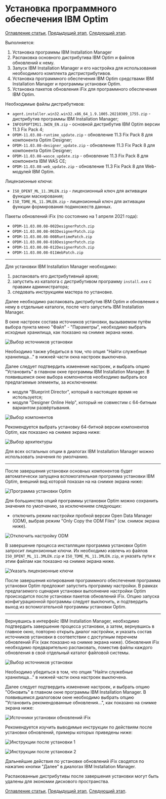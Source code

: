 # Установка программного обеспечения IBM Optim

[Оглавление статьи](OptimInstallSingleHost),
[Предыдущий этап](OptimDb2Install),
[Следующий этап](OptimInitialConfig).

Выполняется:

1. Установка программы IBM Installation Manager
1. Распаковка основного дистрибутива IBM Optim и файлов обновлений
   к нему.
1. Запуск IBM Installation Manager и его настройка для использования
   необходимого комплекта дистристрибутивов.
1. Установка программного обеспечения IBM Optim средствами IBM
   Installation Manager и программы установки Optim.
1. Установка пакетов обновления iFix для программного обеспечения
   IBM Optim.

Необходимые файлы дистрибутивов:

* `agent.installer.win32.win32.x86_64_1.9.1005.20210309_1755.zip` -
  дистрибутив программы IBM Installation Manager;
* `INFOSPOPTIM11.3WIN_EN.zip` - основной дистрибутив IBM Optim
  версии 11.3 Fix Pack 4;
* `OPDM-11.03.08-runtime_update.zip` - обновление 11.3 Fix Pack 8
  для компонента Optim Designer;
* `OPDM-11.03.08-designer_update.zip` - обновление 11.3 Fix Pack 8
  для компонента Optim Designer;
* `OPDM-11.03.08-wasce_update.zip` - обновление 11.3 Fix Pack 8
  для компонента IBM WAS CE;
* `OPDM-11.03.08-web_update.zip` - обновление 11.3 Fix Pack 8
  для Web-модулей IBM Optim.

Лицензионные ключи:

* `ISO_DPENT_ML_11.3MLEN.zip` - лицензионный ключ для активации
  функции маскирования;
* `ISO_TDME_ML_11.3MLEN.zip` - лицензионный ключ для активации
  функции формирования подмножеств данных.

Пакеты обновлений iFix (по состоянию на 1 апреля 2021 года):

* `OPDM-11.03.00.08-002DesignerPatch.zip`
* `OPDM-11.03.00.08-003DesignerPatch.zip`
* `OPDM-11.03.00.08-008RuntimePatch.zip`
* `OPDM-11.03.00.08-010DesignerPatch.zip`
* `OPDM-11.03.00.08-012DesignerPatch.zip`
* `OPDM-11.03.00.08-011WebPatch.zip`

---

Для установки IBM Installation Manager необходимо:

1. распаковать его дистрибутивный архив;
1. запустить из каталога с дистрибутивом программу `install.exe`
   с правами администратора;
1. следовать инструкциям мастера по установке.

Далее необходимо распаковать дистрибутив IBM Optim и обновления
к нему в отдельные каталоги, после чего запустить IBM Installation
Manager.

В окне настроек состава источников установки, вызываемом путём
выбора пункта меню "Файл" - "Параметры", необходимо выбрать
исходные хранилища, как показано на снимке экрана ниже.

![Выбор источников установки](images/optim-sources-instmgr.png)

Необходимо также убедиться в том, что опция "Найти служебные хранилища..."
в нижней части окна настроек выключена.

Далее следует подтвердить изменение настроек, и выбрать опцию
"Установить" в главном окне программы IBM Installation Manager.  В
появившемся окне выбора компонентов необходимо выбрать все
предлагаемые элементы, за исключением:

* модуля "Blueprint Director", который в настоящее
  время не используется;
* модуля "Designer Online Help", который не совместим
  с 64-битным вариантом развёртывания.

![Выбор компонентов](images/optim-components-instmgr.png)

Рекомендуется выбрать установку 64-битной версии компонентов Optim,
как показано на снимке экрана ниже:

![Выбор архитектуры](images/optim-arch-instmgr.png)

Для всех остальных опции в диалогах IBM Installation Manager можно
использовать значения по умолчанию.

---

После завершения установки основных компонентов будет автоматически
запущена вспомогательная программа установки IBM Optim, внешний вид
которой показан на на снимке экрана ниже:

![Программа установки Optim](images/optim-setup0-instmgr.png)

Для большинства опций программы установки Optim можно сохранить
значения по умолчанию, за исключением следующих:

* отключить режим настройки пробной версии Open Data Manager (ODM),
  выбрав режим "Only Copy the ODM Files" (см. снимок экрана ниже).

![Отключить настройку ODM](images/optim-setup1-instmgr.png)

В завершение процесса инсталляции программа установки Optim
запросит лицензионные ключи. Их необходимо извлечь из файлов
`ISO_DPENT_ML_11.3MLEN.zip` и `ISO_TDME_ML_11.3MLEN.zip`,
и указать пути к этим файлам как показано на снимке экрана
ниже.

![Указать лицензионные ключи](images/optim-setup2-instmgr.png)

После завершения копирования программного обеспечения программа
установки Optim предложит запустить программу настройки.
В рамках предлагаемого сценария установки выполнение настройки
Optim происходится после установки пакетов обновлений iFix.
Опцию запуска конфигурационной программы следует выключить,
и подтвердить выход из вспомогательной программы установки
Optim.

---

Вернувшись в интерфейс IBM Installation Manager, необходимо
подтвердить завершение процесса установки, а затем, вернувшись в
главное окно, повторно открыть диалог настройки, и указать состав
источников установки в соответствии с доступным перечнем обновлений
iFix (как показано на снимке экрана ниже). Обновления iFix необходимо
предварительно распаковать, поместив файлы каждого обновления в свой
отдельный каталог файловой системы.

![Выбор источников установки](images/optim-patches-instmgr.png)

Необходимо убедиться в том, что опция "Найти служебные хранилища..."
в нижней части окна настроек выключена.

Далее следует подтвердить изменение настроек, и выбрать опцию
"Обновить" в главном окне программы IBM Installation Manager.  В
появившемся диалоговом окне необходимо выбрать опцию "Установить
рекомендованные обновления...", как показано на снимке экрана ниже:

![Источники установки обновлений iFix](images/optim-update-instmgr.png)

Рекомендуется изучить выводимые инструкции по действиям после
установки обновлений, примеры которых приведены ниже:

![Инструкции после установки 1](images/optim-post1-instmgr.png)

![Инструкции после установки 2](images/optim-post2-instmgr.png)

Дальнейшие действия по установке обновлений iFix сводятся по нажатию
кнопки "Далее" в диалогах IBM Installation Manager.

Распакованные дистрибутивы после завершения установки могут быть
удалены для экономии дискового пространства.

[Оглавление статьи](OptimInstallSingleHost),
[Предыдущий этап](OptimDb2Install),
[Следующий этап](OptimInitialConfig).
